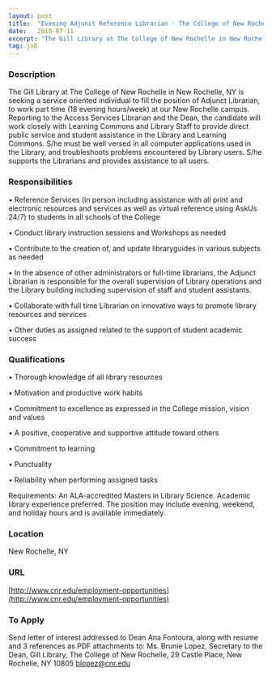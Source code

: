 ```yaml
---
layout: post
title:  "Evening Adjunct Reference Librarian - The College of New Rochelle"
date:   2018-07-11
excerpt: "The Gill Library at The College of New Rochelle in New Rochelle, NY is seeking a service oriented individual to fill the position of Adjunct Librarian, to work part time (18 evening hours/week) at our New Rochelle campus. Reporting to the Access Services Librarian and the Dean, the candidate will..."
tag: job
---
```


### Description   

The Gill Library at The College of New Rochelle in New Rochelle, NY is seeking a service oriented individual to fill the position of Adjunct Librarian, to work part time (18 evening hours/week) at our New Rochelle campus.  Reporting to the Access Services Librarian and the Dean, the candidate will work closely with Learning Commons and Library Staff to provide direct public service and student assistance in the Library and Learning Commons. S/he must be well versed in all computer applications used in the Library, and troubleshoots problems encountered by Library users. S/he supports the Librarians and provides assistance to all users.


### Responsibilities   


• 	Reference Services (in person including assistance with all print and electronic resources and services as well as virtual reference using AskUs 24/7) to students in all schools of the College

• 	Conduct library instruction sessions and Workshops as needed 

• 	Contribute to the creation of, and update libraryguides in various subjects as needed

• 	In the absence of other administrators or full-time librarians, the Adjunct Librarian is responsible for the overall supervision of Library operations and the Library building including supervision of staff and student assistants. 

• 	Collaborate with full time Librarian on innovative ways to promote library resources and services

• 	Other duties as assigned related to the support of student academic success



### Qualifications   


• 	Thorough knowledge of all library resources

• 	Motivation and productive work habits

• 	Commitment to excellence as expressed in the College mission, vision and values

• 	A positive, cooperative and supportive attitude toward others

• 	Commitment to learning

• 	Punctuality

• 	Reliability when performing assigned tasks

Requirements: An ALA-accredited Masters in Library Science.  Academic library experience preferred.  The position may include evening, weekend, and holiday hours and is available immediately.





### Location   

New Rochelle, NY


### URL   

[http://www.cnr.edu/employment-opportunities](http://www.cnr.edu/employment-opportunities)

### To Apply   

 Send letter of interest addressed to Dean Ana Fontoura, along with resume and 3 references as PDF attachments to: Ms. Brunie Lopez, Secretary to the Dean, Gill Library, The College of New Rochelle, 29 Castle Place, New Rochelle, NY 10805 blopez@cnr.edu





